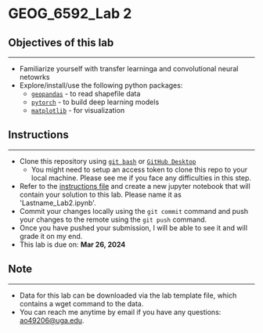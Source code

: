 # GEOG_6592_Lab 2
## Objectives of this lab
---
- Familiarize yourself with transfer learninga and convolutional neural netowrks
- Explore/install/use the following python packages:
    - [```geopandas```](https://geopandas.org/en/stable/) - to read shapefile data
    - [```pytorch```](https://pytorch.org/) - to build deep learning models 
    - [```matplotlib```](https://matplotlib.org/) - for visualization

## Instructions
---
- Clone this repository using [```git bash```](https://git-scm.com/downloads) or [```GitHub Desktop```](https://desktop.github.com/)
    - You might need to setup an access token to clone this repo to your local machine. Please see me if you face any difficulties in this step.
- Refer to the [instructions file](https://github.com/UGA-Geography-Gengchen-Mai/GEOG_6592_Lab-2/blob/main/Lab2.pdf) and create a new jupyter notebook that will contain your solution to this lab. Please name it as 'Lastname_Lab2.ipynb'.
- Commit your changes locally using the ```git commit``` command and push your changes to the remote using the ```git push``` command.
- Once you have pushed your submission, I will be able to see it and will grade it on my end.
- This lab is due on: **Mar 26, 2024**

## Note
---
- Data for this lab can be downloaded via the lab template file, which contains a wget command to the data.
- You can reach me anytime by email if you have any questions: ao49206@uga.edu.
